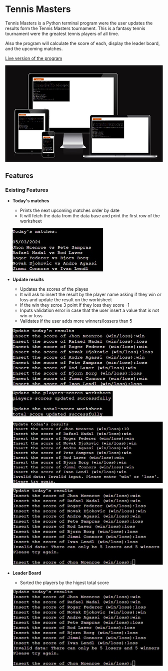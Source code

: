 # Tennis Masters

Tennis Masters is a Python terminal program were the user updates the results form the Tennis Masters tournament. This is a fantasy tennis tournament were the greatest tennis players of all time.

Also the program will calculate the score of each, display the leader board, and the upcoming matches.

[Live version of the program](https://tennis-masters-0a642a2fc445.herokuapp.com/)

![picture of laptop, tablet, mobile and computer monitor showing Tennis Masters program in a terminal](/assets/images/multiple-devices.jpg)

## Features

### Existing Features

- **Today's matches**
  - Prints the next upcoming matches order by date
  - It will fetch the data from the data base and print the first row of the worksheet

  ![picture of Matches of the day showing the date and followed by the matches in the format player 1 vs player 2](/assets/images/today's-matches.jpg)

- **Update results**
  - Updates the scores of the playes
  - It will ask to insert the result by the player name asking if they win or loss and update the result on the workisheet
  - If the win they scroe 3 point if they loss they score -1
  - Inputs validation error in case that the user insert a value that is not win or loss
  - Validates if the user adds more winners/lossers than 5

  ![picture of the update results, asking the results in the followed format "Insert the score of player name (win/loss): "](/assets/images/update-scores.jpg)

  ![picture the message confirmation the update of the worksheet player-scores and total-score](/assets/images/update-scores-confirmation-message.jpg)

  ![picture of the misspelling error in the following format "Invalid data: invalid input. Please enter 'win' or 'loss'](/assets/images/miss-spelling-error.jpg)

  ![picture of more than 5 winner of losser error in the following format "Invalid data: There can only be 5 losers and 5 winners"](/assets/images/error-message-more-than-5-win-or-loss.jpg)

- **Leader Board**
  - Sorted the players by the higest total score  

  ![picture of the Leader Board in the followed format: "1 position player bane with 20 score"](/assets/images/error-message-more-than-5-win-or-loss.jpg)

